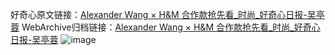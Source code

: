 好奇心原文链接：[Alexander Wang × H&M 合作款抢先看_时尚_好奇心日报-吴亭蓉](https://www.qdaily.com/articles/2924.html)
WebArchive归档链接：[Alexander Wang × H&M 合作款抢先看_时尚_好奇心日报-吴亭蓉](http://web.archive.org/web/20190623151642/https://www.qdaily.com/articles/2924.html)
![image](http://ww3.sinaimg.cn/large/007d5XDply1g3v6sy99sdj30u053k4qp)
